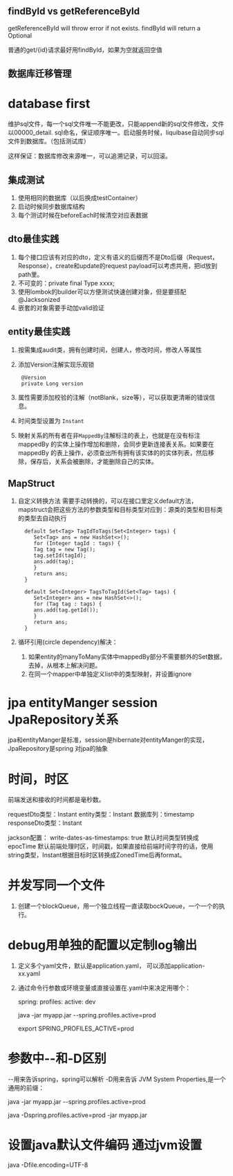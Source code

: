 ## findById vs getReferenceById

getReferenceById will throw error if not exists.
findById will return a Optional<object>

普通的get/{id}请求最好用findById，如果为空就返回空值

## 数据库迁移管理

# database first

维护sql文件，每一个sql文件唯一不能更改，只能append新的sql文件修改，文件以00000_detail.
sql命名，保证顺序唯一。启动服务时候，liquibase自动同步sql文件到数据库。（包括测试库）

这样保证：数据库修改来源唯一，可以追溯记录，可以回滚。

## 集成测试

1. 使用相同的数据库（以后换成testContainer）
2. 启动时候同步数据库结构
3. 每个测试时候在beforeEach时候清空对应表数据

## dto最佳实践

1. 每个接口应该有对应的dto，定义有语义的后缀而不是Dto后缀（Request，Response），create和update的request
   payload可以考虑共用，把id放到path里。
2. 不可变的：private final Type xxxx;
3. 使用lombok的builder可以方便测试快速创建对象，但是要搭配@Jacksonized
4. 嵌套的对象需要手动加valid验证

## entity最佳实践

1. 按需集成audit类，拥有创建时间，创建人，修改时间，修改人等属性
2. 添加Version注解实现乐观锁

        @Version 
        private Long version 
3. 属性需要添加校验的注解（notBlank，size等），可以获取更清晰的错误信息。
4. 时间类型设置为 `Instant`
5. 映射关系的所有者在非`MappedBy`注解标注的表上，也就是在没有标注mappedBy
   的实体上操作增加和删除，会同步更新连接表关系。如果要在mappedBy
   的表上操作，必须查出所有拥有该实体的的实体列表，然后移除，保存后，关系会被删除，才能删除自己的实体。

## MapStruct

1. 自定义转换方法
   需要手动转换的，可以在接口里定义default方法，mapstruct会把这些方法的参数类型和目标类型对应到：源类的类型和目标类的类型去自动执行

         default Set<Tag> TagIdToTags(Set<Integer> tags) {
            Set<Tag> ans = new HashSet<>();
            for (Integer tagId : tags) {
            Tag tag = new Tag();
            tag.setId(tagId);
            ans.add(tag);
            }
            return ans;
         }

         default Set<Integer> TagsToTagId(Set<Tag> tags) {
            Set<Integer> ans = new HashSet<>();
            for (Tag tag : tags) {
            ans.add(tag.getId());
            }
            return ans;
         }

2. 循环引用(circle dependency)解决：
    1. 如果entity的manyToMany实体中mappedBy部分不需要额外的Set数据，去掉，从根本上解决问题。
    2. 在同一个mapper中单独定义list中的类型映射，并设置ignore

# jpa entityManger session JpaRepository关系

jpa和entityManger是标准，session是hibernate对entityManger的实现，JpaRepository是spring
对jpa的抽象

# 时间，时区

前端发送和接收的时间都是毫秒数。

requestDto类型：Instant
entity类型：Instant
数据库列：timestamp
responseDto类型：Instant

jackson配置： write-dates-as-timestamps: true 默认时间类型转换成epocTime
默认前端处理时区，时间戳，如果直接给前端时间字符的话，使用string类型，Instant根据目标时区转换成ZonedTime后再format。   

# 并发写同一个文件
1. 创建一个blockQueue，用一个独立线程一直读取bockQueue，一个一个的执行。

# debug用单独的配置以定制log输出
1. 定义多个yaml文件，默认是application.yaml，
可以添加application-xx.yaml
2. 通过命令行参数或环境变量或直接设置在.yaml中来决定用哪个：

   spring:
      profiles:
      active: dev  

   java -jar myapp.jar --spring.profiles.active=prod  

   export SPRING_PROFILES_ACTIVE=prod  

# 参数中--和-D区别
--用来告诉spring，spring可以解析
-D用来告诉 JVM System Properties,是一个通用的前缀：

java -jar myapp.jar --spring.profiles.active=prod

java -Dspring.profiles.active=prod -jar myapp.jar

# 设置java默认文件编码 通过jvm设置
java -Dfile.encoding=UTF-8
